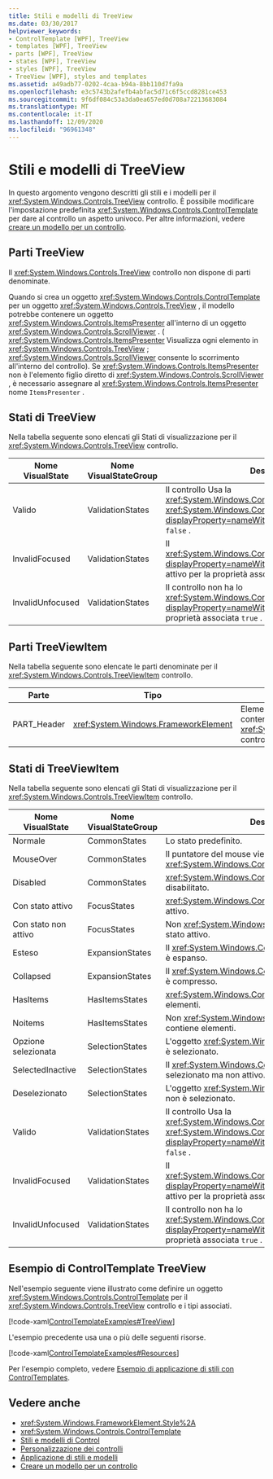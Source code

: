 ```yaml
---
title: Stili e modelli di TreeView
ms.date: 03/30/2017
helpviewer_keywords:
- ControlTemplate [WPF], TreeView
- templates [WPF], TreeView
- parts [WPF], TreeView
- states [WPF], TreeView
- styles [WPF], TreeView
- TreeView [WPF], styles and templates
ms.assetid: a49adb77-0202-4caa-b94a-8bb110d7fa9a
ms.openlocfilehash: e3c5743b2afefb4abfac5d71c6f5ccd8281ce453
ms.sourcegitcommit: 9f6df084c53a3da0ea657ed0d708a72213683084
ms.translationtype: MT
ms.contentlocale: it-IT
ms.lasthandoff: 12/09/2020
ms.locfileid: "96961348"
---
```

# <a name="treeview-styles-and-templates"></a>Stili e modelli di TreeView
In questo argomento vengono descritti gli stili e i modelli per il <xref:System.Windows.Controls.TreeView> controllo. È possibile modificare l'impostazione predefinita <xref:System.Windows.Controls.ControlTemplate> per dare al controllo un aspetto univoco. Per altre informazioni, vedere [creare un modello per un controllo](/dotnet/desktop-wpf/themes/how-to-create-apply-template).  
  
## <a name="treeview-parts"></a>Parti TreeView  
 Il <xref:System.Windows.Controls.TreeView> controllo non dispone di parti denominate.  
  
 Quando si crea un oggetto <xref:System.Windows.Controls.ControlTemplate> per un oggetto <xref:System.Windows.Controls.TreeView> , il modello potrebbe contenere un oggetto <xref:System.Windows.Controls.ItemsPresenter> all'interno di un oggetto <xref:System.Windows.Controls.ScrollViewer> . ( <xref:System.Windows.Controls.ItemsPresenter> Visualizza ogni elemento in <xref:System.Windows.Controls.TreeView> ; <xref:System.Windows.Controls.ScrollViewer> consente lo scorrimento all'interno del controllo).  Se <xref:System.Windows.Controls.ItemsPresenter> non è l'elemento figlio diretto di <xref:System.Windows.Controls.ScrollViewer> , è necessario assegnare al <xref:System.Windows.Controls.ItemsPresenter> nome `ItemsPresenter` .  
  
## <a name="treeview-states"></a>Stati di TreeView  
 Nella tabella seguente sono elencati gli Stati di visualizzazione per il <xref:System.Windows.Controls.TreeView> controllo.  
  
|Nome VisualState|Nome VisualStateGroup|Descrizione|  
|-|-|-|  
|Valido|ValidationStates|Il controllo Usa la <xref:System.Windows.Controls.Validation> classe e la <xref:System.Windows.Controls.Validation.HasError%2A?displayProperty=nameWithType> proprietà associata è `false` .|  
|InvalidFocused|ValidationStates|Il <xref:System.Windows.Controls.Validation.HasError%2A?displayProperty=nameWithType> controllo ha lo stato attivo per la proprietà associata `true` .|  
|InvalidUnfocused|ValidationStates|Il controllo non ha lo <xref:System.Windows.Controls.Validation.HasError%2A?displayProperty=nameWithType> stato attivo per la proprietà associata `true` .|  
  
## <a name="treeviewitem-parts"></a>Parti TreeViewItem  
 Nella tabella seguente sono elencate le parti denominate per il <xref:System.Windows.Controls.TreeViewItem> controllo.  
  
|Parte|Tipo|Descrizione|  
|----------|----------|-----------------|  
|PART_Header|<xref:System.Windows.FrameworkElement>|Elemento visivo che contiene il contenuto dell'intestazione del <xref:System.Windows.Controls.TreeView> controllo.|  
  
## <a name="treeviewitem-states"></a>Stati di TreeViewItem  
 Nella tabella seguente sono elencati gli Stati di visualizzazione per il <xref:System.Windows.Controls.TreeViewItem> controllo.  
  
|Nome VisualState|Nome VisualStateGroup|Descrizione|  
|----------------------|---------------------------|-----------------|  
|Normale|CommonStates|Lo stato predefinito.|  
|MouseOver|CommonStates|Il puntatore del mouse viene posizionato su <xref:System.Windows.Controls.TreeViewItem> .|  
|Disabled|CommonStates|<xref:System.Windows.Controls.TreeViewItem>È disabilitato.|  
|Con stato attivo|FocusStates|<xref:System.Windows.Controls.TreeViewItem>Ha lo stato attivo.|  
|Con stato non attivo|FocusStates|Non <xref:System.Windows.Controls.TreeViewItem> ha lo stato attivo.|  
|Esteso|ExpansionStates|Il <xref:System.Windows.Controls.TreeViewItem> controllo è espanso.|  
|Collapsed|ExpansionStates|Il <xref:System.Windows.Controls.TreeViewItem> controllo è compresso.|  
|HasItems|HasItemsStates|<xref:System.Windows.Controls.TreeViewItem>Dispone di elementi.|  
|Noitems|HasItemsStates|Non <xref:System.Windows.Controls.TreeViewItem> contiene elementi.|  
|Opzione selezionata|SelectionStates|L'oggetto <xref:System.Windows.Controls.TreeViewItem> è selezionato.|  
|SelectedInactive|SelectionStates|Il <xref:System.Windows.Controls.TreeViewItem> è selezionato ma non attivo.|  
|Deselezionato|SelectionStates|L'oggetto <xref:System.Windows.Controls.TreeViewItem> non è selezionato.|  
|Valido|ValidationStates|Il controllo Usa la <xref:System.Windows.Controls.Validation> classe e la <xref:System.Windows.Controls.Validation.HasError%2A?displayProperty=nameWithType> proprietà associata è `false` .|  
|InvalidFocused|ValidationStates|Il <xref:System.Windows.Controls.Validation.HasError%2A?displayProperty=nameWithType> controllo ha lo stato attivo per la proprietà associata `true` .|  
|InvalidUnfocused|ValidationStates|Il controllo non ha lo <xref:System.Windows.Controls.Validation.HasError%2A?displayProperty=nameWithType> stato attivo per la proprietà associata `true` .|  
  
## <a name="treeview-controltemplate-example"></a>Esempio di ControlTemplate TreeView  
 Nell'esempio seguente viene illustrato come definire un oggetto <xref:System.Windows.Controls.ControlTemplate> per il <xref:System.Windows.Controls.TreeView> controllo e i tipi associati.  
  
 [!code-xaml[ControlTemplateExamples#TreeView](~/samples/snippets/csharp/VS_Snippets_Wpf/ControlTemplateExamples/CS/resources/treeview.xaml#treeview)]  
  
 L'esempio precedente usa una o più delle seguenti risorse.  
  
 [!code-xaml[ControlTemplateExamples#Resources](~/samples/snippets/csharp/VS_Snippets_Wpf/ControlTemplateExamples/CS/resources/shared.xaml#resources)]  
  
 Per l'esempio completo, vedere [Esempio di applicazione di stili con ControlTemplates](https://github.com/Microsoft/WPF-Samples/tree/master/Styles%20&%20Templates/IntroToStylingAndTemplating).  
  
## <a name="see-also"></a>Vedere anche

- <xref:System.Windows.FrameworkElement.Style%2A>
- <xref:System.Windows.Controls.ControlTemplate>
- [Stili e modelli di Control](control-styles-and-templates.md)
- [Personalizzazione dei controlli](control-customization.md)
- [Applicazione di stili e modelli](/dotnet/desktop-wpf/fundamentals/styles-templates-overview)
- [Creare un modello per un controllo](/dotnet/desktop-wpf/themes/how-to-create-apply-template)
